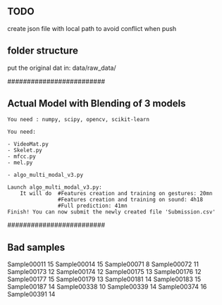 TODO
----
create json file with local path to avoid conflict when push


folder structure
----------------

put the original dat in:
data/raw_data/

#########################

Actual Model with Blending of 3 models
------------
    You need : numpy, scipy, opencv, scikit-learn
    
    You need:
    
    - VideoMat.py
    - Skelet.py
    - mfcc.py
    - mel.py
    
    - algo_multi_modal_v3.py

    Launch algo_multi_modal_v3.py:
        It will do  #Features creation and training on gestures: 20mn
                    #Features creation and training on sound: 4h18
                    #Full prediction: 41mn
    Finish! You can now submit the newly created file 'Submission.csv'
    
#########################

Bad samples
-------

Sample00011 15
Sample00014 15
Sample00071 8
Sample00072 11
Sample00173 12
Sample00174 12
Sample00175 13
Sample00176 12
Sample00177 15
Sample00179 13
Sample00181 14
Sample00183 15
Sample00187 14
Sample00338 10
Sample00339 14
Sample00374 16
Sample00391 14
